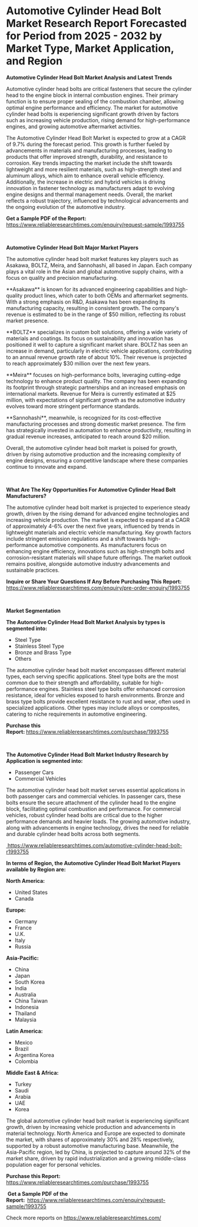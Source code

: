 <p><h1>Automotive Cylinder Head Bolt Market Research Report Forecasted for Period from 2025 -  2032 by Market Type, Market Application, and Region</h1></p><p><strong>Automotive Cylinder Head Bolt Market Analysis and Latest Trends</strong></p>
<p><p>Automotive cylinder head bolts are critical fasteners that secure the cylinder head to the engine block in internal combustion engines. Their primary function is to ensure proper sealing of the combustion chamber, allowing optimal engine performance and efficiency. The market for automotive cylinder head bolts is experiencing significant growth driven by factors such as increasing vehicle production, rising demand for high-performance engines, and growing automotive aftermarket activities. </p><p>The Automotive Cylinder Head Bolt Market is expected to grow at a CAGR of 9.7% during the forecast period. This growth is further fueled by advancements in materials and manufacturing processes, leading to products that offer improved strength, durability, and resistance to corrosion. Key trends impacting the market include the shift towards lightweight and more resilient materials, such as high-strength steel and aluminum alloys, which aim to enhance overall vehicle efficiency. Additionally, the increase in electric and hybrid vehicles is driving innovation in fastener technology as manufacturers adapt to evolving engine designs and thermal management needs. Overall, the market reflects a robust trajectory, influenced by technological advancements and the ongoing evolution of the automotive industry.</p></p>
<p><strong>Get a Sample PDF of the Report:&nbsp;</strong> <a href="https://www.reliableresearchtimes.com/enquiry/request-sample/1993755?utm_campaign=3358&utm_medium=2&utm_source=Github&utm_content=ia&utm_term=29032025&utm_id=automotive-cylinder-head-bolt">https://www.reliableresearchtimes.com/enquiry/request-sample/1993755</a></p>
<p>&nbsp;</p>
<p><strong>Automotive Cylinder Head Bolt Major Market Players</strong></p>
<p><p>The automotive cylinder head bolt market features key players such as Asakawa, BOLTZ, Meira, and Sannohashi, all based in Japan. Each company plays a vital role in the Asian and global automotive supply chains, with a focus on quality and precision manufacturing.</p><p>**Asakawa** is known for its advanced engineering capabilities and high-quality product lines, which cater to both OEMs and aftermarket segments. With a strong emphasis on R&D, Asakawa has been expanding its manufacturing capacity, resulting in consistent growth. The company's revenue is estimated to be in the range of $50 million, reflecting its robust market presence.</p><p>**BOLTZ** specializes in custom bolt solutions, offering a wide variety of materials and coatings. Its focus on sustainability and innovation has positioned it well to capture a significant market share. BOLTZ has seen an increase in demand, particularly in electric vehicle applications, contributing to an annual revenue growth rate of about 10%. Their revenue is projected to reach approximately $30 million over the next few years.</p><p>**Meira** focuses on high-performance bolts, leveraging cutting-edge technology to enhance product quality. The company has been expanding its footprint through strategic partnerships and an increased emphasis on international markets. Revenue for Meira is currently estimated at $25 million, with expectations of significant growth as the automotive industry evolves toward more stringent performance standards.</p><p>**Sannohashi**, meanwhile, is recognized for its cost-effective manufacturing processes and strong domestic market presence. The firm has strategically invested in automation to enhance productivity, resulting in gradual revenue increases, anticipated to reach around $20 million.</p><p>Overall, the automotive cylinder head bolt market is poised for growth, driven by rising automotive production and the increasing complexity of engine designs, ensuring a competitive landscape where these companies continue to innovate and expand.</p></p>
<p>&nbsp;</p>
<p><strong>What Are The Key Opportunities For Automotive Cylinder Head Bolt Manufacturers?</strong></p>
<p><p>The automotive cylinder head bolt market is projected to experience steady growth, driven by the rising demand for advanced engine technologies and increasing vehicle production. The market is expected to expand at a CAGR of approximately 4-6% over the next five years, influenced by trends in lightweight materials and electric vehicle manufacturing. Key growth factors include stringent emission regulations and a shift towards high-performance automotive components. As manufacturers focus on enhancing engine efficiency, innovations such as high-strength bolts and corrosion-resistant materials will shape future offerings. The market outlook remains positive, alongside automotive industry advancements and sustainable practices.</p></p>
<p><strong>Inquire or Share Your Questions If Any Before Purchasing This Report:</strong> <a href="https://www.reliableresearchtimes.com/enquiry/pre-order-enquiry/1993755?utm_campaign=3358&utm_medium=2&utm_source=Github&utm_content=ia&utm_term=29032025&utm_id=automotive-cylinder-head-bolt">https://www.reliableresearchtimes.com/enquiry/pre-order-enquiry/1993755</a></p>
<p>&nbsp;</p>
<p><strong>Market Segmentation</strong></p>
<p><strong>The Automotive Cylinder Head Bolt Market Analysis by types is segmented into:</strong></p>
<p><ul><li>Steel Type</li><li>Stainless Steel Type</li><li>Bronze and Brass Type</li><li>Others</li></ul></p>
<p><p>The automotive cylinder head bolt market encompasses different material types, each serving specific applications. Steel type bolts are the most common due to their strength and affordability, suitable for high-performance engines. Stainless steel type bolts offer enhanced corrosion resistance, ideal for vehicles exposed to harsh environments. Bronze and brass type bolts provide excellent resistance to rust and wear, often used in specialized applications. Other types may include alloys or composites, catering to niche requirements in automotive engineering.</p></p>
<p><strong>Purchase this Report:&nbsp;</strong><a href="https://www.reliableresearchtimes.com/purchase/1993755?utm_campaign=3358&utm_medium=2&utm_source=Github&utm_content=ia&utm_term=29032025&utm_id=automotive-cylinder-head-bolt">https://www.reliableresearchtimes.com/purchase/1993755</a></p>
<p>&nbsp;</p>
<p><strong>The Automotive Cylinder Head Bolt Market Industry Research by Application is segmented into:</strong></p>
<p><ul><li>Passenger Cars</li><li>Commercial Vehicles</li></ul></p>
<p><p>The automotive cylinder head bolt market serves essential applications in both passenger cars and commercial vehicles. In passenger cars, these bolts ensure the secure attachment of the cylinder head to the engine block, facilitating optimal combustion and performance. For commercial vehicles, robust cylinder head bolts are critical due to the higher performance demands and heavier loads. The growing automotive industry, along with advancements in engine technology, drives the need for reliable and durable cylinder head bolts across both segments.</p></p>
<p><a href="https://www.reliableresearchtimes.com/automotive-cylinder-head-bolt-r1993755?utm_campaign=3358&utm_medium=2&utm_source=Github&utm_content=ia&utm_term=29032025&utm_id=automotive-cylinder-head-bolt">&nbsp;https://www.reliableresearchtimes.com/automotive-cylinder-head-bolt-r1993755</a></p>
<p><strong>In terms of Region, the Automotive Cylinder Head Bolt Market Players available by Region are:</strong></p>
<p>
    <p> <strong> North America: </strong>
        <ul>
            <li>United States</li>
            <li>Canada</li>
        </ul>
        </p> 
    <p> <strong> Europe: </strong>
        <ul>
            <li>Germany</li>
            <li>France</li>
            <li>U.K.</li>
            <li>Italy</li>
            <li>Russia</li>
        </ul>
        </p> 
    <p> <strong> Asia-Pacific: </strong>
        <ul>
            <li>China</li>
            <li>Japan</li>
            <li>South Korea</li>
            <li>India</li>
            <li>Australia</li>
            <li>China Taiwan</li>
            <li>Indonesia</li>
            <li>Thailand</li>
            <li>Malaysia</li>
        </ul>
        </p> 
    <p> <strong> Latin America: </strong>
        <ul>
            <li>Mexico</li>
            <li>Brazil</li>
            <li>Argentina Korea</li>
            <li>Colombia</li>
        </ul>
        </p> 
    <p> <strong> Middle East & Africa: </strong>
        <ul>
            <li>Turkey</li>
            <li>Saudi</li>
            <li>Arabia</li>
            <li>UAE</li>
            <li>Korea</li>
        </ul>
    </p>
    </p>
<p><p>The global automotive cylinder head bolt market is experiencing significant growth, driven by increasing vehicle production and advancements in material technology. North America and Europe are expected to dominate the market, with shares of approximately 30% and 28% respectively, supported by a robust automotive manufacturing base. Meanwhile, the Asia-Pacific region, led by China, is projected to capture around 32% of the market share, driven by rapid industrialization and a growing middle-class population eager for personal vehicles.</p></p>
<p><strong>Purchase this Report: </strong><a href="https://www.reliableresearchtimes.com/purchase/1993755?utm_campaign=3358&utm_medium=2&utm_source=Github&utm_content=ia&utm_term=29032025&utm_id=automotive-cylinder-head-bolt">https://www.reliableresearchtimes.com/purchase/1993755</a></p>
<p>&nbsp;<strong>Get a Sample PDF of the Report:&nbsp;&nbsp;</strong><a href="https://www.reliableresearchtimes.com/enquiry/request-sample/1993755?utm_campaign=3358&utm_medium=2&utm_source=Github&utm_content=ia&utm_term=29032025&utm_id=automotive-cylinder-head-bolt">https://www.reliableresearchtimes.com/enquiry/request-sample/1993755</a></p>
<p><strong></strong></p>
<p>Check more reports on <a href="https://www.reliableresearchtimes.com/?utm_campaign=3358&utm_medium=2&utm_source=Github&utm_content=ia&utm_term=29032025&utm_id=automotive-cylinder-head-bolt">https://www.reliableresearchtimes.com/</a></p>